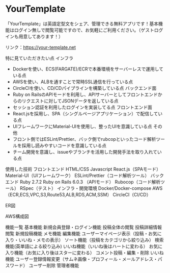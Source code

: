 # YourTemplate

「YourTemplate」は英語定型文をシェア、管理できる無料アプリです！基本機能はログイン無しで閲覧可能ですので、お気軽にご利用ください。（ゲストログインも用意してあります！）

リンク：https://your-template.net

特に見ていただきたい点
インフラ
- Dockerを使い、ECS(FARGATE)/ECRで本番環境をサーバーレスで運用している点
- AWSを使い、ALBを通すことで常時SSL通信を行っている点
- CircleCIを使い、CD/CDパイプラインを構築している点
バックエンド面
- Ruby on RailsのAPIモードを利用し、APIサーバーとしてフロントエンドからのリクエストに対してJSONデータを返している点
- セッション認証を利用したログインを実装してる点
フロントエンド面
- React.jsを採用し、SPA（シングルページアプリケーション）で配信している点
- UIフレームワークにMaterial-UIを使用し、整ったUIを意識している点
その他
- フロント側ではESLint/Prettier、バック側でrubcopといったコード解析ツールを採用し読みやすいコードを意識している点
- チーム開発を意識し、issueやブランチを活用した開発手法を取り入れている点

使用した技術
フロントエンド
HTML/CSS
Javascript
React.js（SPAモード）
Material-UI（UIフレームワーク）
ESLint/Prettier（コード解析ツール）
バックエンド
Ruby 2.7.2
Ruby on Rails 6.0.3 （APIモード）
Rubocop（コード解析ツール）
RSpec（テスト）
インフラ・開発環境
Docker/Docker-compose
AWS（ECR,ECS,VPC,S3,Route53,ALB,RDS,ACM,SSM）
CircleCI（CI/CD）

ER図


AWS構成図


機能一覧
基本機能
新規会員登録・ログイン機能
投稿全体の閲覧
投稿詳細情報閲覧
新規投稿機能
メモ機能
編集機能
ユーザーマイページ表示（投稿・お気に入り・いいね・メモの表示）
ソート機能（投稿をカテゴリから絞り込み）
検索機能(英単語による絞り込み)
いいね機能（いいね後はハートに変わる）
お気に入り機能（お気に入り後はスターに変わる）
コメント投稿・編集・削除
いいね機能
ユーザー登録情報変更（サムネ画像・プロフィール・メールアドレス・パスワード）
ユーザー削除
管理者機能

